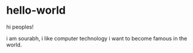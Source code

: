 # hello-world
hi peoples!

i am sourabh, i like computer technology i want to become famous in the world.
